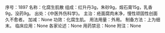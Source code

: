 序号：1897
名称：化腐生肌散
组成：红升丹3g，朱砂9g，煅石膏15g，乳香9g，没药9g。
出处：《中医外伤科学》。
主治：疮面腐肉未净，慢性顽固性创面久不愈者。
加减：None
功效：化腐生肌。
用法用量：外用。
制备方法：上为细末。
临床应用：None
各家论述：None
用药禁忌：None
附注：None
